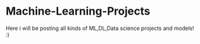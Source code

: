 # Machine-Learning-Projects
Here i will be posting all kinds of ML,DL,Data science projects and models! :)

